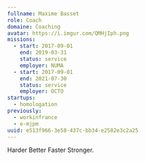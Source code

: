 ```yaml
---
fullname: Maxime Basset
role: Coach
domaine: Coaching
avatar: https://i.imgur.com/QMHjIph.png
missions:
  - start: 2017-09-01
    end: 2019-03-31
    status: service
    employer: NUMA
  - start: 2017-09-01
    end: 2021-07-30
    status: service
    employer: OCTO
startups:
  - homologation
previously:
  - workinfrance
  - e-mjpm
uuid: e513f966-3e58-437c-bb34-e2582e3c2a25
---
```

Harder Better Faster Stronger.